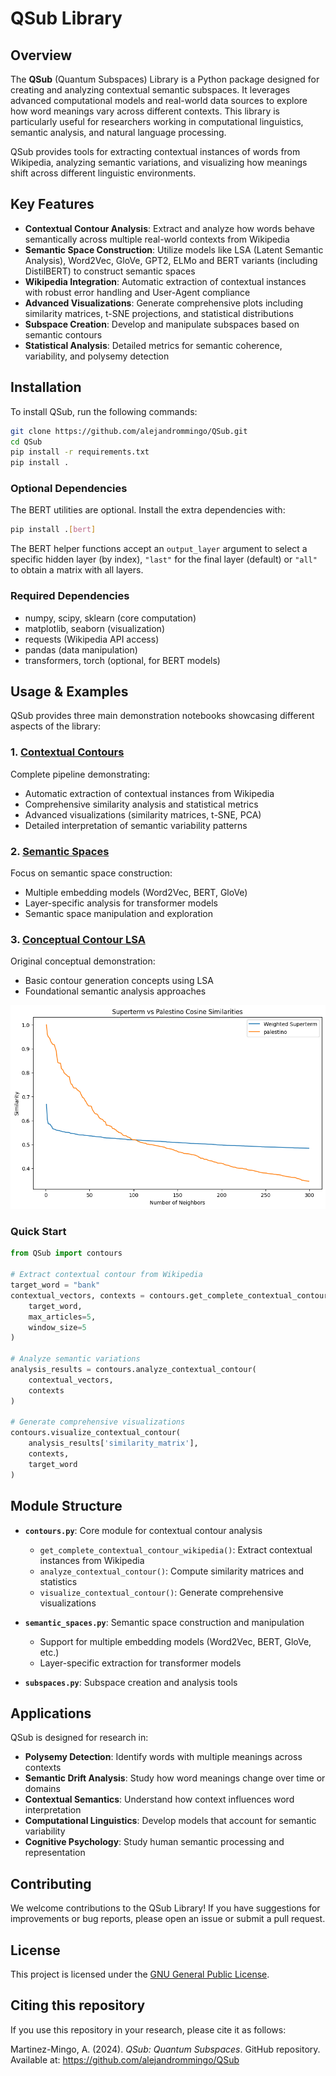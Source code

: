 # QSub Library

## Overview

The **QSub** (Quantum Subspaces) Library is a Python package designed for creating and analyzing contextual semantic subspaces. It leverages advanced computational models and real-world data sources to explore how word meanings vary across different contexts. This library is particularly useful for researchers working in computational linguistics, semantic analysis, and natural language processing.

QSub provides tools for extracting contextual instances of words from Wikipedia, analyzing semantic variations, and visualizing how meanings shift across different linguistic environments.

## Key Features

- **Contextual Contour Analysis**: Extract and analyze how words behave semantically across multiple real-world contexts from Wikipedia
- **Semantic Space Construction**: Utilize models like LSA (Latent Semantic Analysis), Word2Vec, GloVe, GPT2, ELMo and BERT variants (including DistilBERT) to construct semantic spaces
- **Wikipedia Integration**: Automatic extraction of contextual instances with robust error handling and User-Agent compliance
- **Advanced Visualizations**: Generate comprehensive plots including similarity matrices, t-SNE projections, and statistical distributions
- **Subspace Creation**: Develop and manipulate subspaces based on semantic contours
- **Statistical Analysis**: Detailed metrics for semantic coherence, variability, and polysemy detection

## Installation

To install QSub, run the following commands:

```bash
git clone https://github.com/alejandrommingo/QSub.git
cd QSub
pip install -r requirements.txt
pip install .
```

### Optional Dependencies

The BERT utilities are optional. Install the extra dependencies with:

```bash
pip install .[bert]
```

The BERT helper functions accept an ``output_layer`` argument to select a
specific hidden layer (by index), ``"last"`` for the final layer (default) or
``"all"`` to obtain a matrix with all layers.

### Required Dependencies

- numpy, scipy, sklearn (core computation)
- matplotlib, seaborn (visualization)
- requests (Wikipedia API access)
- pandas (data manipulation)
- transformers, torch (optional, for BERT models)

## Usage & Examples

QSub provides three main demonstration notebooks showcasing different aspects of the library:

### 1. [Contextual Contours](notebooks/Contextual_Contours.ipynb) 
Complete pipeline demonstrating:
- Automatic extraction of contextual instances from Wikipedia
- Comprehensive similarity analysis and statistical metrics
- Advanced visualizations (similarity matrices, t-SNE, PCA)
- Detailed interpretation of semantic variability patterns

### 2. [Semantic Spaces](notebooks/Semantic_Spaces.ipynb)
Focus on semantic space construction:
- Multiple embedding models (Word2Vec, BERT, GloVe)
- Layer-specific analysis for transformer models
- Semantic space manipulation and exploration

### 3. [Conceptual Contour LSA](notebooks/Conceptual_Contour_LSA.ipynb)
Original conceptual demonstration:
- Basic contour generation concepts using LSA
- Foundational semantic analysis approaches

![Contextual Contour Analysis Example](https://github.com/alejandrommingo/QSub/blob/main/img/QSub_conceptual_contour_example.png)

### Quick Start

```python
from QSub import contours

# Extract contextual contour from Wikipedia
target_word = "bank"
contextual_vectors, contexts = contours.get_complete_contextual_contour_wikipedia(
    target_word, 
    max_articles=5,
    window_size=5
)

# Analyze semantic variations
analysis_results = contours.analyze_contextual_contour(
    contextual_vectors, 
    contexts
)

# Generate comprehensive visualizations
contours.visualize_contextual_contour(
    analysis_results['similarity_matrix'],
    contexts,
    target_word
)
```

## Module Structure

- **`contours.py`**: Core module for contextual contour analysis
  - `get_complete_contextual_contour_wikipedia()`: Extract contextual instances from Wikipedia
  - `analyze_contextual_contour()`: Compute similarity matrices and statistics
  - `visualize_contextual_contour()`: Generate comprehensive visualizations

- **`semantic_spaces.py`**: Semantic space construction and manipulation
  - Support for multiple embedding models (Word2Vec, BERT, GloVe, etc.)
  - Layer-specific extraction for transformer models

- **`subspaces.py`**: Subspace creation and analysis tools

## Applications

QSub is designed for research in:
- **Polysemy Detection**: Identify words with multiple meanings across contexts
- **Semantic Drift Analysis**: Study how word meanings change over time or domains
- **Contextual Semantics**: Understand how context influences word interpretation
- **Computational Linguistics**: Develop models that account for semantic variability
- **Cognitive Psychology**: Study human semantic processing and representation

## Contributing

We welcome contributions to the QSub Library! If you have suggestions for improvements or bug reports, please open an issue or submit a pull request.

## License

This project is licensed under the [GNU General Public License](LICENSE).

## Citing this repository

If you use this repository in your research, please cite it as follows:

Martinez-Mingo, A. (2024). *QSub: Quantum Subspaces*. GitHub repository. Available at: https://github.com/alejandrommingo/QSub
